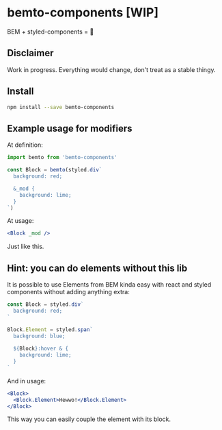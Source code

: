 # bemto-components [WIP]

BEM + styled-components = 💖

## Disclaimer

Work in progress. Everything would change, don't treat as a stable thingy.

## Install

```sh
npm install --save bemto-components
```

## Example usage for modifiers

At definition:

```jsx
import bemto from 'bemto-components'

const Block = bemto(styled.div`
  background: red;

  &_mod {
    background: lime;
  }
`)
```

At usage:

``` jsx
<Block _mod />
```

Just like this.

## Hint: you can do elements without this lib

It is possible to use Elements from BEM kinda easy with react and styled components without adding anything extra:

```jsx
const Block = styled.div`
  background: red;
`

Block.Element = styled.span`
  background: blue;
  
  ${Block}:hover & {
    background: lime;
  }
`
```

And in usage:

```jsx
<Block>
  <Block.Element>Hewwo!</Block.Element>
</Block>
```

This way you can easily couple the element with its block.